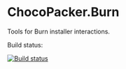 # ChocoPacker.Burn
Tools for Burn installer interactions.

Build status:

[![Build status](https://ci.appveyor.com/api/projects/status/gp48575ase35lcg0?svg=true)](https://ci.appveyor.com/project/nitridan/chocopacker-burn)
